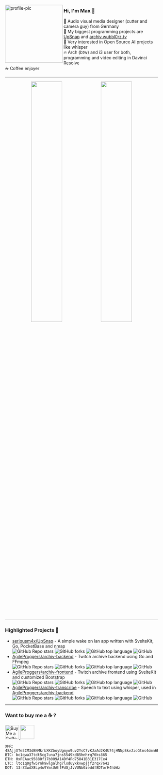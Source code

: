 <p>
<img width="190" align='left' src="https://avatars.githubusercontent.com/u/23456686?v=4" alt="profile-pic" />
</p>

### Hi, I'm Max 👋

🎥 Audio visual media designer (cutter and camera guy) from Germany\
🚧 My biggest programming projects are [UpSnap](https://github.com/seriousm4x/UpSnap) and [archiv.wubbl0rz.tv](https://archiv.wubbl0rz.tv/)\
🤖 Very interested in Open Source AI projects like whisper\
🔥 Arch (btw) and i3 user for both, programming and video editing in Davinci Resolve\
☕ Coffee enjoyer

---

<p align="center">
  <img width="45%" src="https://github-readme-stats.vercel.app/api?username=seriousm4x&show_icons=true&theme=dark&hide_border=true&locale=en" />
  <img width="45%" src="https://github-readme-streak-stats.herokuapp.com/?user=seriousm4x&theme=dark&hide_border=true" />
</p>

---

### Highlighted Projects 🌟

- [seriousm4x/UpSnap](https://github.com/seriousm4x/UpSnap) - A simple wake on lan app written with SvelteKit, Go, PocketBase and nmap\
  ![GitHub Repo stars](https://img.shields.io/github/stars/seriousm4x/UpSnap) ![GitHub forks](https://img.shields.io/github/forks/seriousm4x/UpSnap) ![GitHub top language](https://img.shields.io/github/languages/top/seriousm4x/UpSnap) ![GitHub](https://img.shields.io/github/license/seriousm4x/UpSnap)
- [AgileProggers/archiv-backend](https://github.com/AgileProggers/archiv-backend) - Twitch archive backend using Go and FFmpeg\
  ![GitHub Repo stars](https://img.shields.io/github/stars/AgileProggers/archiv-backend) ![GitHub forks](https://img.shields.io/github/forks/AgileProggers/archiv-backend) ![GitHub top language](https://img.shields.io/github/languages/top/AgileProggers/archiv-backend) ![GitHub](https://img.shields.io/github/license/AgileProggers/archiv-backend)
- [AgileProggers/archiv-frontend](https://github.com/AgileProggers/archiv-frontend) - Twitch archive frontend using SvelteKit and customized Bootstrap\
  ![GitHub Repo stars](https://img.shields.io/github/stars/AgileProggers/archiv-frontend) ![GitHub forks](https://img.shields.io/github/forks/AgileProggers/archiv-frontend) ![GitHub top language](https://img.shields.io/github/languages/top/AgileProggers/archiv-frontend) ![GitHub](https://img.shields.io/github/license/AgileProggers/archiv-frontend)
- [AgileProggers/archiv-transcribe](https://github.com/AgileProggers/archiv-transcribe) - Speech to text using whisper, used in [AgileProggers/archiv-backend](https://github.com/AgileProggers/archiv-backend)\
  ![GitHub Repo stars](https://img.shields.io/github/stars/AgileProggers/archiv-transcribe) ![GitHub forks](https://img.shields.io/github/forks/AgileProggers/archiv-transcribe) ![GitHub top language](https://img.shields.io/github/languages/top/AgileProggers/archiv-transcribe) ![GitHub](https://img.shields.io/github/license/AgileProggers/archiv-transcribe)

---

### Want to buy me a ☕ ?

<p>
  <a href='https://ko-fi.com/seriousm4x' target='_blank'><img height='35' style='border:0px;height:46px;' src='https://az743702.vo.msecnd.net/cdn/kofi3.png?v=0' border='0' alt='Buy Me a Coffee at ko-fi.com' />
  <a href="https://github.com/sponsors/seriousm4x"><img height='35' style='border:0px;height:46px;' src="https://img.shields.io/github/sponsors/seriousm4x?color=%23EA4AAA&label=GitHub%20Sponsors&logo=GitHub%20Sponsors" /></a>
</p>

```
XMR: 48AjjXTe3CM3dENMkrbXKZboyUgmyo9uv2YsC7vKJaAd2K4U74jHNNpSkvJicGtns4dmn6EAQErn8MLH2PQ8xyoDSPmkGmc
BTC: bc1qwa37tdt5cg7una7jns5549kd85hnhrq70ks865
ETH: 0xFEAac95880f17b009A14Df4Fd75841B31E317Ce4
LTC: ltc1q0gfw5rnk9wlgalhg7lxduyxkvwpjjf2rqx7642
DOT: 13rZ3wdX8Lp4u9YmsUAhfPdGjJvVUNbGieddf8DTorH4hbWz
```
